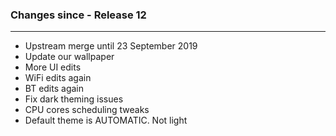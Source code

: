 ### Changes since - Release 12

---------------------------------------------------
* Upstream merge until 23 September 2019
* Update our wallpaper
* More UI edits
* WiFi edits again
* BT edits again
* Fix dark theming issues
* CPU cores scheduling tweaks
* Default theme is AUTOMATIC. Not light